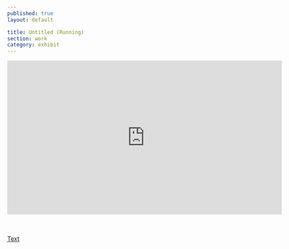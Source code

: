 ```yaml
---
published: true
layout: default

title: Untitled (Running)
section: work
category: exhibit
---
```


<iframe src="https://player.vimeo.com/video/167654356" width="640" height="360" frameborder="0" webkitallowfullscreen mozallowfullscreen allowfullscreen></iframe>

<br><br>
<a href="/running.md">Text</a>


